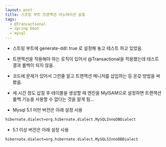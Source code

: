 ```yaml
---
layout: post
title: 스프링 부트 트랜잭션 어노테이션 삽질
tags:
  - @Transactional
  - spring boot
  - mysql
---
```


* 스트링 부트에 generate-ddl: true 로 설정해 놓고 테스트 하고 있었음.

* 트랜잭션을 적용해야 하는 로직이 있어서 @Transactional을 적용했는데 테스트 결과 롤백이 되지 않음.

* 코드에 문제가 있어서 그런줄 알고 트랜잭션 메니저를 삽입하는 등 온갖 방법을 써 봤음.

* 세 시간 정도 삽질 후 테이블을 생성할 때 엔진을 MyISAM으로 설정하면 트랜잭션 롤백 기능을 사용할 수 없다는 것을 알게 됨...

* Mysql 5.1 미만 버전은 아래 설정 사용

```bash
hibernate.dialect=org.hibernate.dialect.MySQLInnoDBDialect
```

* 5.1 이상 버전은 아래 설정 사용

```bash
hibernate.dialect=org.hibernate.dialect.MySQL5InnoDBDialect
```
